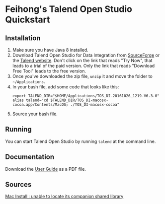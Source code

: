 # Feihong's Talend Open Studio Quickstart

## Installation

1. Make sure you have Java 8 installed.
1. Download Talend Open Studio for Data Integration from [SourceForge](https://sourceforge.net/projects/talend-studio/files/latest/download) or the [Talend website](http://www.talend.com/download/talend-open-studio/#t4). Don't click on the link that reads "Try Now", that leads to a trial of the paid version. Only the link that reads "Download Free Tool" leads to the free version.
1. Once you've downloaded the zip file, `unzip` it and move the folder to `~/Applications`.
1. In your bash file, add some code that looks like this:
   ```
   export TALEND_DIR="$HOME/Applications/TOS_DI-20161026_1219-V6.3.0"
   alias talend="cd $TALEND_DIR/TOS_DI-macosx-cocoa.app/Contents/MacOS; ./TOS_DI-macosx-cocoa"
   ```
1. Source your bash file.

## Running

You can start Talend Open Studio by running `talend` at the command line.

## Documentation

Download the [User Guide](https://info.talend.com/rs/talend/images/UG_EN_DI_TOSDI.pdf) as a PDF file.

## Sources

[Mac Install : unable to locate its companion shared library](https://talendforge.org/forum/viewtopic.php?id=14844)
